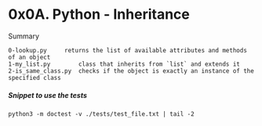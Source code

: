 # 0x0A. Python - Inheritance

Summary

```
0-lookup.py		returns the list of available attributes and methods of an object
1-my_list.py		class that inherits from `list` and extends it
2-is_same_class.py	checks if the object is exactly an instance of the specified class
```

##### Snippet to use the tests
```
python3 -m doctest -v ./tests/test_file.txt | tail -2
```
